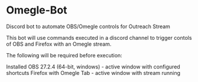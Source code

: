 # Omegle-Bot
Discord bot to automate OBS/Omegle controls for Outreach Stream

This bot will use commands executed in a discord channel to trigger contols of OBS and Firefox with an Omegle stream.

The following will be required before execution:

Installed OBS 27.2.4 (64-bit, windows) - active window with configured shortcuts
Firefox with Omegle Tab - active window with stream running


